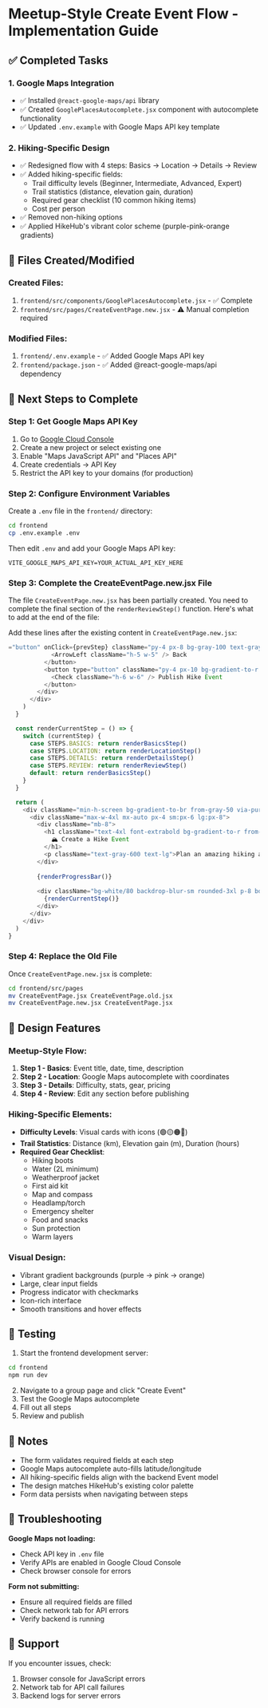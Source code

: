 # Meetup-Style Create Event Flow - Implementation Guide

## ✅ Completed Tasks

### 1. **Google Maps Integration**
- ✅ Installed `@react-google-maps/api` library
- ✅ Created `GooglePlacesAutocomplete.jsx` component with autocomplete functionality
- ✅ Updated `.env.example` with Google Maps API key template

### 2. **Hiking-Specific Design**
- ✅ Redesigned flow with 4 steps: Basics → Location → Details → Review
- ✅ Added hiking-specific fields:
  - Trail difficulty levels (Beginner, Intermediate, Advanced, Expert)
  - Trail statistics (distance, elevation gain, duration)
  - Required gear checklist (10 common hiking items)
  - Cost per person
- ✅ Removed non-hiking options
- ✅ Applied HikeHub's vibrant color scheme (purple-pink-orange gradients)

## 📁 Files Created/Modified

### Created Files:
1. `frontend/src/components/GooglePlacesAutocomplete.jsx` - ✅ Complete
2. `frontend/src/pages/CreateEventPage.new.jsx` - ⚠️ Manual completion required

### Modified Files:
1. `frontend/.env.example` - ✅ Added Google Maps API key
2. `frontend/package.json` - ✅ Added @react-google-maps/api dependency

## 🚀 Next Steps to Complete

### Step 1: Get Google Maps API Key
1. Go to [Google Cloud Console](https://console.cloud.google.com/google/maps-apis)
2. Create a new project or select existing one
3. Enable "Maps JavaScript API" and "Places API"
4. Create credentials → API Key
5. Restrict the API key to your domains (for production)

### Step 2: Configure Environment Variables
Create a `.env` file in the `frontend/` directory:

```bash
cd frontend
cp .env.example .env
```

Then edit `.env` and add your Google Maps API key:
```
VITE_GOOGLE_MAPS_API_KEY=YOUR_ACTUAL_API_KEY_HERE
```

### Step 3: Complete the CreateEventPage.new.jsx File

The file `CreateEventPage.new.jsx` has been partially created. You need to complete the final section of the `renderReviewStep()` function. Here's what to add at the end of the file:

Add these lines after the existing content in `CreateEventPage.new.jsx`:

```javascript
="button" onClick={prevStep} className="py-4 px-8 bg-gray-100 text-gray-700 font-bold text-lg rounded-xl hover:bg-gray-200 transition-all flex items-center gap-2">
            <ArrowLeft className="h-5 w-5" /> Back
          </button>
          <button type="button" className="py-4 px-10 bg-gradient-to-r from-green-600 to-emerald-600 text-white font-bold text-lg rounded-xl hover:shadow-2xl hover:shadow-green-500/50 transition-all transform hover:scale-105 flex items-center gap-2" onClick={() => handleSubmit(onFinalSubmit)()}>
            <Check className="h-6 w-6" /> Publish Hike Event
          </button>
        </div>
      </div>
    )
  }

  const renderCurrentStep = () => {
    switch (currentStep) {
      case STEPS.BASICS: return renderBasicsStep()
      case STEPS.LOCATION: return renderLocationStep()
      case STEPS.DETAILS: return renderDetailsStep()
      case STEPS.REVIEW: return renderReviewStep()
      default: return renderBasicsStep()
    }
  }

  return (
    <div className="min-h-screen bg-gradient-to-br from-gray-50 via-purple-50/30 to-pink-50/30 py-8">
      <div className="max-w-4xl mx-auto px-4 sm:px-6 lg:px-8">
        <div className="mb-8">
          <h1 className="text-4xl font-extrabold bg-gradient-to-r from-purple-600 to-pink-600 bg-clip-text text-transparent mb-3">
            🏔️ Create a Hike Event
          </h1>
          <p className="text-gray-600 text-lg">Plan an amazing hiking adventure for your group</p>
        </div>
        
        {renderProgressBar()}
        
        <div className="bg-white/80 backdrop-blur-sm rounded-3xl p-8 border border-gray-200 shadow-2xl">
          {renderCurrentStep()}
        </div>
      </div>
    </div>
  )
}
```

### Step 4: Replace the Old File

Once `CreateEventPage.new.jsx` is complete:

```bash
cd frontend/src/pages
mv CreateEventPage.jsx CreateEventPage.old.jsx
mv CreateEventPage.new.jsx CreateEventPage.jsx
```

## 🎨 Design Features

### Meetup-Style Flow:
1. **Step 1 - Basics**: Event title, date, time, description
2. **Step 2 - Location**: Google Maps autocomplete with coordinates
3. **Step 3 - Details**: Difficulty, stats, gear, pricing
4. **Step 4 - Review**: Edit any section before publishing

### Hiking-Specific Elements:
- **Difficulty Levels**: Visual cards with icons (🟢🟡🟠🔴)
- **Trail Statistics**: Distance (km), Elevation gain (m), Duration (hours)
- **Required Gear Checklist**: 
  - Hiking boots
  - Water (2L minimum)
  - Weatherproof jacket
  - First aid kit
  - Map and compass
  - Headlamp/torch
  - Emergency shelter
  - Food and snacks
  - Sun protection
  - Warm layers

### Visual Design:
- Vibrant gradient backgrounds (purple → pink → orange)
- Large, clear input fields
- Progress indicator with checkmarks
- Icon-rich interface
- Smooth transitions and hover effects

## 🧪 Testing

1. Start the frontend development server:
```bash
cd frontend
npm run dev
```

2. Navigate to a group page and click "Create Event"
3. Test the Google Maps autocomplete
4. Fill out all steps
5. Review and publish

## 📝 Notes

- The form validates required fields at each step
- Google Maps autocomplete auto-fills latitude/longitude
- All hiking-specific fields align with the backend Event model
- The design matches HikeHub's existing color palette
- Form data persists when navigating between steps

## 🐛 Troubleshooting

**Google Maps not loading:**
- Check API key in `.env` file
- Verify APIs are enabled in Google Cloud Console
- Check browser console for errors

**Form not submitting:**
- Ensure all required fields are filled
- Check network tab for API errors
- Verify backend is running

## 📧 Support

If you encounter issues, check:
1. Browser console for JavaScript errors
2. Network tab for API call failures
3. Backend logs for server errors
